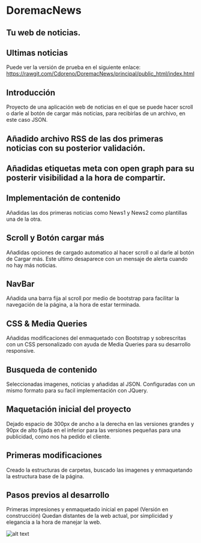 # DoremacNews
## Tu web de noticias.


## Ultimas noticias

Puede ver la versión de prueba en el siguiente enlace: https://rawgit.com/Cdoreno/DoremacNews/principal/public_html/index.html

## Introducción

Proyecto de una aplicación web de noticias en el que se puede hacer scroll o darle al botón de cargar más noticias, para recibirlas de un archivo, en este caso JSON. 

## Añadido archivo RSS de las dos primeras noticias con su posterior validación.

## Añadidas etiquetas meta con open graph para su posterir visibilidad a la hora de compartir.

## Implementación de contenido
Añadidas las dos primeras noticias como News1 y News2 como plantillas una de la otra.

## Scroll y Botón cargar más
Añadidas opciones de cargado automatico al hacer scroll o al darle al botón de Cargar más. Este ultimo desaparece con un mensaje de alerta cuando no hay más noticias.

## NavBar
Añadida una barra fija al scroll por medio de bootstrap para facilitar la navegación de la página, a la hora de estar terminada.

## CSS & Media Queries
Añadidas modificaciones del enmaquetado con Bootstrap y sobrescritas con un CSS personalizado con ayuda de Media Queries para su desarrollo responsive.

## Busqueda de contenido
Seleccionadas imagenes, noticias y añadidas al JSON. Configuradas con un mismo formato para su facil implementación con JQuery.

## Maquetación inicial del proyecto 
Dejado espacio de 300px de ancho a la derecha en las versiones grandes y 90px de alto fijada en el inferior para las versiones pequeñas para una publicidad, como nos ha pedido el cliente.

## Primeras modificaciones
Creado la estructuras de carpetas, buscado las imagenes y enmaquetando la estructura base de la página.

## Pasos previos al desarrollo
Primeras impresiones y enmaquetado inicial en papel (Versión en construcción)
Quedan distantes de la web actual, por simplicidad y elegancia a la hora de manejar la web.

![alt text](https://raw.githubusercontent.com/Cdoreno/DoremacNews/principal/public_html/img/news1.jpg)

